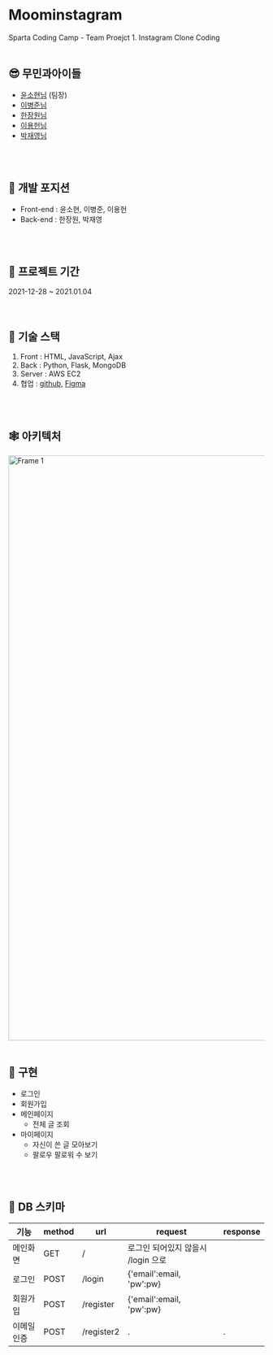 # Moominstagram

Sparta Coding Camp - Team Proejct 1. Instagram Clone Coding
<br>
<br>

## 😎 무민과아이들 
* [윤소현님](https://github.com/YoonSeohyeon) (팀장)
* [이병준님](https://github.com/dugadak)
* [한장원님](https://github.com/HANJANGWON)
* [이용헌님](https://github.com/yongheon-Lee)
* [박재영님](https://github.com/devjcode)  

<br>
<br>

## 🦴 개발 포지션
+ Front-end : 윤소현, 이병준, 이용헌
+ Back-end : 한장원, 박재영  

<br>
<br>

## 📆 프로젝트 기간
2021-12-28 ~ 2021.01.04  
<br>
<br>
## 🤖 기술 스택
1. Front : HTML, JavaScript, Ajax
2. Back : Python, Flask, MongoDB
3. Server : AWS EC2
4. 협업 : [github](https://github.com/MoominAndChildrenTeam/), [Figma](https://www.figma.com/file/bxfXRmb2SybXbWdoB3PudW/%EB%AC%B4%EB%AF%BC?node-id=0%3A1)

<br>
<br>

## 🕸 아키텍처  
<img width="1152" alt="Frame 1" src="https://user-images.githubusercontent.com/87844396/147567865-c06f25c0-dfbc-499d-bc5c-7957a1ab35ef.png">
<br>
<br>

## 🙉 구현
- 로그인
- 회원가입
- 메인페이지
  + 전체 글 조회
- 마이페이지
  + 자신이 쓴 글 모아보기
  + 팔로우 팔로워 수 보기  

<br>
<br>

## 🎈 DB 스키마  
|기능|method|url|request|response|
|---|---|---|---|---|
|메인화면|GET|/|로그인 되어있지 않을시 /login 으로|
|로그인|POST|/login|{'email':email, 'pw':pw}|
|회원가입|POST|/register|{'email':email, 'pw':pw}||
|이메일인증|POST|/register2|.|.|
<br>
<br>


